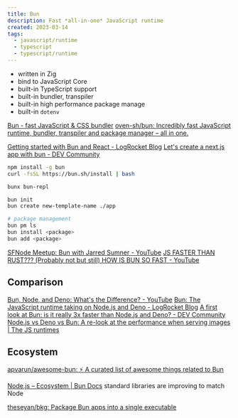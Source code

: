 ```yaml
---
title: Bun
description: Fast *all-in-one* JavaScript runtime
created: 2023-03-14
tags:
  - javascript/runtime
  - typescript
  - typescript/runtime
---
```


- written in Zig
- bind to JavaScript Core
- built-in TypeScript support
- built-in bundler, transpiler
- built-in high performance package manage
- built-in `dotenv`

[Bun - fast JavaScript & CSS bundler](https://bun.sh/)
[oven-sh/bun: Incredibly fast JavaScript runtime, bundler, transpiler and package manager – all in one.](https://github.com/oven-sh/bun)

[Getting started with Bun and React - LogRocket Blog](https://blog.logrocket.com/getting-started-bun-react/)
[Let's create a next.js app with bun - DEV Community](https://dev.to/ashirbadgudu/lets-create-a-nextjs-app-with-bun-48l6)

```sh
npm install -g bun
curl -fsSL https://bun.sh/install | bash

bunx bun-repl

bun init
bun create new-template-name ./app

# package management
bun pm ls
bun install <package>
bun add <package>
```

[SFNode Meetup: Bun with Jarred Sumner - YouTube](https://www.youtube.com/watch?v=eF48Ar-JjT8)
[JS FASTER THAN RUST??? (Probably not but still) HOW IS BUN SO FAST - YouTube](https://www.youtube.com/watch?v=Rp5yvwX7orE)

## Comparison

[Bun, Node, and Deno: What's the Difference? - YouTube](https://www.youtube.com/watch?v=ApRGWUpW9wg)
[Bun: The JavaScript runtime taking on Node.js and Deno - LogRocket Blog](https://blog.logrocket.com/bun-javascript-runtime-taking-node-js-deno/)
[A first look at Bun: is it really 3x faster than Node.js and Deno? - DEV Community](https://dev.to/builderio/a-first-look-at-bun-is-it-really-3x-faster-than-nodejs-and-deno-45od)
[Node.js vs Deno vs Bun: A re-look at the performance when serving images | The JS runtimes](https://medium.com/deno-the-complete-reference/node-js-vs-deno-vs-bun-a-re-look-at-the-performance-when-serving-images-87a972c9257)

## Ecosystem

[apvarun/awesome-bun: ⚡️ A curated list of awesome things related to Bun](https://github.com/apvarun/awesome-bun)

[Node.js – Ecosystem | Bun Docs](https://bun.sh/docs/ecosystem/nodejs) standard libraries are improving to match Node

[theseyan/bkg: Package Bun apps into a single executable](https://github.com/theseyan/bkg)
